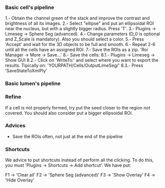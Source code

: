 ### Basic cell's pipeline

1.- Obtain the channel green of the stack and improve the contrast and brightness of all its images.
2.- Select "ellipse" and put an ellipsoidal ROI near the nucleus, but with a slightly bigger radius. Press 'T'.
3.- Plugins -> Limeseg -> Sphere Seg (advanced).
4.- Change parameters (D_0 is optional and Z_Scale is mandatory). Also you should select a color.
5.- Press 'Accept' and wait for the 3D objects to be full and smooth.
6.- Repeat 2-6 until all the cells have an assigned ROI.
7.- Save the ROIs as a zip. 'Roi Manager -> More -> Save...'
8.- Save the cells:
	8.1.- Plugins -> Limeseg -> Show GUI
	8.2.- Click on 'WriteTo:' and select where you want to export the results. Tipically on: 'YOURPATH/Cells/OutputLimeSeg/'
	8.3.- Press 'SaveStateToXmlPly'

### Basic lumen's pipeline



### Refine

If a cell is not properly formed, try put the seed closer to the region not covered. You should also consider put a bigger ellipsoidal ROI.

### Advices

- Save the ROIs often, not just at the end of the pipeline 

### Shortcuts

We advice to put shortcuts instead of perform all the clicking. To do this, you must 'Plugins -> Shortcuts -> Add shortcut'. We have put:

F1 -> 'Clear all'
F2 -> 'Sphere Seg (advanced)'
F3 -> 'Show Overlay'
F4 -> 'Hide Overlay'